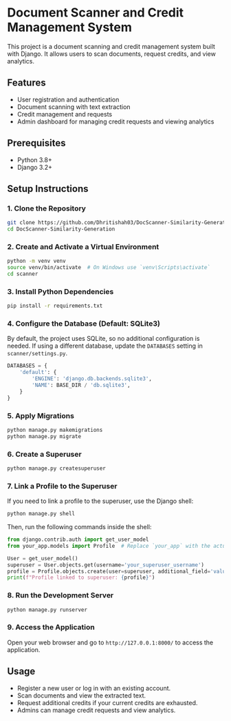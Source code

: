 # Document Scanner and Credit Management System

This project is a document scanning and credit management system built with Django. It allows users to scan documents, request credits, and view analytics.

## Features

- User registration and authentication
- Document scanning with text extraction
- Credit management and requests
- Admin dashboard for managing credit requests and viewing analytics

## Prerequisites

- Python 3.8+
- Django 3.2+

## Setup Instructions

### 1. Clone the Repository

```bash
git clone https://github.com/Dhritishah03/DocScanner-Similarity-Generation.git
cd DocScanner-Similarity-Generation
```

### 2. Create and Activate a Virtual Environment

```bash
python -m venv venv
source venv/bin/activate  # On Windows use `venv\Scripts\activate`
cd scanner
```

### 3. Install Python Dependencies

```bash
pip install -r requirements.txt
```

### 4. Configure the Database (Default: SQLite3)

By default, the project uses SQLite, so no additional configuration is needed. If using a different database, update the `DATABASES` setting in `scanner/settings.py`.

```python
DATABASES = {
    'default': {
        'ENGINE': 'django.db.backends.sqlite3',
        'NAME': BASE_DIR / 'db.sqlite3',
    }
}
```

### 5. Apply Migrations

```bash
python manage.py makemigrations
python manage.py migrate
```

### 6. Create a Superuser

```bash
python manage.py createsuperuser
```

### 7. Link a Profile to the Superuser

If you need to link a profile to the superuser, use the Django shell:

```bash
python manage.py shell
```

Then, run the following commands inside the shell:

```python
from django.contrib.auth import get_user_model
from your_app.models import Profile  # Replace `your_app` with the actual app name

User = get_user_model()
superuser = User.objects.get(username='your_superuser_username')
profile = Profile.objects.create(user=superuser, additional_field='value')  # Add required fields
print(f"Profile linked to superuser: {profile}")
```

### 8. Run the Development Server

```bash
python manage.py runserver
```

### 9. Access the Application

Open your web browser and go to `http://127.0.0.1:8000/` to access the application.

## Usage

- Register a new user or log in with an existing account.
- Scan documents and view the extracted text.
- Request additional credits if your current credits are exhausted.
- Admins can manage credit requests and view analytics.

